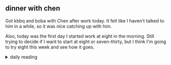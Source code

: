 ## dinner with chen

Got kbbq and boba with Chen after work today. It felt like I haven't talked to him in a while, so it was nice catching up with him.

Also, today was the first day I started work at eight in the morning. Still trying to decide if I want to start at eight or seven-thirty, but I think I'm going to try eight this week and see how it goes.

<details markdown="1">
<summary>daily reading</summary>

| {{ page.date | date: "%B %-d, %Y" }} |
| :-------------: |
| [1 Kings 2; Gal. 6; Ezek. 33; Ps. 81–82]({% link _Bible/Bible-year-1.md %}) |
| [WCF 6; WLC 36-42; WSC 24-26]({% link _three_forms/three-forms-month-2.md %}) |
| [The Chalcedonian Definition](https://thewestminsterstandard.org/the-chalcedonian-creed/) |

</details>